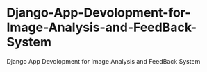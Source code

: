 # Django-App-Devolopment-for-Image-Analysis-and-FeedBack-System
Django App Devolopment for Image Analysis and FeedBack System
